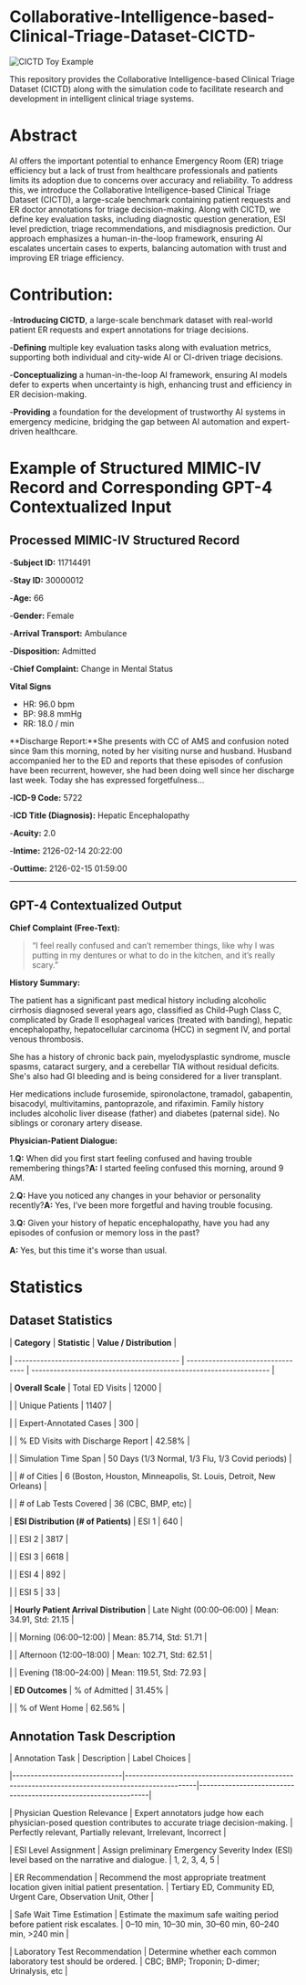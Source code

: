# Collaborative-Intelligence-based-Clinical-Triage-Dataset-CICTD-

![CICTD Toy Example](https://github.com/user-attachments/assets/c4df408d-fbfa-4613-945f-f35cc544c67e)

This repository provides the Collaborative Intelligence-based Clinical Triage Dataset (CICTD) along with the simulation code to facilitate research and development in intelligent clinical triage systems.

# Abstract

AI offers the important potential to enhance Emergency Room (ER) triage efficiency  but a lack of trust from healthcare professionals and patients limits its adoption due to concerns over accuracy and reliability. To address this, we introduce the Collaborative Intelligence-based Clinical Triage Dataset (CICTD), a large-scale benchmark containing patient requests and ER doctor annotations for triage decision-making. Along with CICTD, we define key evaluation tasks, including diagnostic question generation, ESI level prediction, triage recommendations, and misdiagnosis prediction. Our approach emphasizes a human-in-the-loop framework, ensuring AI escalates uncertain cases to experts, balancing automation with trust and improving ER triage efficiency.

# Contribution:

-**Introducing CICTD**, a large-scale benchmark dataset with real-world patient ER requests and expert annotations for triage decisions.

-**Defining** multiple key evaluation tasks along with evaluation metrics, supporting both individual and city-wide AI or CI-driven triage decisions.

-**Conceptualizing** a human-in-the-loop AI framework, ensuring AI models defer to experts when uncertainty is high, enhancing trust and efficiency in ER decision-making.

-**Providing** a foundation for the development of trustworthy AI systems in emergency medicine, bridging the gap between AI automation and expert-driven healthcare.

# Example of Structured MIMIC-IV Record and Corresponding GPT-4 Contextualized Input

## Processed MIMIC-IV Structured Record

-**Subject ID:** 11714491

-**Stay ID:** 30000012

-**Age:** 66

-**Gender:** Female

-**Arrival Transport:** Ambulance

-**Disposition:** Admitted

-**Chief Complaint:** Change in Mental Status

**Vital Signs**

- HR: 96.0 bpm
- BP: 98.8 mmHg
- RR: 18.0 / min

**Discharge Report:**She presents with CC of AMS and confusion noted since 9am this morning, noted by her visiting nurse and husband. Husband accompanied her to the ED and reports that these episodes of confusion have been recurrent, however, she had been doing well since her discharge last week. Today she has expressed forgetfulness...

-**ICD-9 Code:** 5722

-**ICD Title (Diagnosis):** Hepatic Encephalopathy

-**Acuity:** 2.0

-**Intime:** 2126-02-14 20:22:00

-**Outtime:** 2126-02-15 01:59:00

---

## GPT-4 Contextualized Output

**Chief Complaint (Free-Text):**

> “I feel really confused and can’t remember things, like why I was putting in my dentures or what to do in the kitchen, and it’s really scary.”

**History Summary:**

The patient has a significant past medical history including alcoholic cirrhosis diagnosed several years ago, classified as Child-Pugh Class C, complicated by Grade II esophageal varices (treated with banding), hepatic encephalopathy, hepatocellular carcinoma (HCC) in segment IV, and portal venous thrombosis.

She has a history of chronic back pain, myelodysplastic syndrome, muscle spasms, cataract surgery, and a cerebellar TIA without residual deficits. She's also had GI bleeding and is being considered for a liver transplant.

Her medications include furosemide, spironolactone, tramadol, gabapentin, bisacodyl, multivitamins, pantoprazole, and rifaximin. Family history includes alcoholic liver disease (father) and diabetes (paternal side). No siblings or coronary artery disease.

**Physician-Patient Dialogue:**

1.**Q:** When did you first start feeling confused and having trouble remembering things?**A:** I started feeling confused this morning, around 9 AM.

2.**Q:** Have you noticed any changes in your behavior or personality recently?**A:** Yes, I’ve been more forgetful and having trouble focusing.

3.**Q:** Given your history of hepatic encephalopathy, have you had any episodes of confusion or memory loss in the past?

**A:** Yes, but this time it's worse than usual.

# Statistics

## Dataset Statistics

| **Category**                            | **Statistic**               | **Value / Distribution**                                    |

| --------------------------------------------- | --------------------------------- | ----------------------------------------------------------------- |

| **Overall Scale**                       | Total ED Visits                   | 12000                                                             |

|                                               | Unique Patients                   | 11407                                                             |

|                                               | Expert-Annotated Cases            | 300                                                               |

|                                               | % ED Visits with Discharge Report | 42.58%                                                            |

|                                               | Simulation Time Span              | 50 Days (1/3 Normal, 1/3 Flu, 1/3 Covid periods)                  |

|                                               | # of Cities                       | 6 (Boston, Houston, Minneapolis, St. Louis, Detroit, New Orleans) |

|                                               | # of Lab Tests Covered            | 36 (CBC, BMP, etc)                                                |

| **ESI Distribution (# of Patients)**    | ESI 1                             | 640                                                               |

|                                               | ESI 2                             | 3817                                                              |

|                                               | ESI 3                             | 6618                                                              |

|                                               | ESI 4                             | 892                                                               |

|                                               | ESI 5                             | 33                                                                |

| **Hourly Patient Arrival Distribution** | Late Night (00:00–06:00)         | Mean: 34.91, Std: 21.15                                           |

|                                               | Morning (06:00–12:00)            | Mean: 85.714, Std: 51.71                                          |

|                                               | Afternoon (12:00–18:00)          | Mean: 102.71, Std: 62.51                                          |

|                                               | Evening (18:00–24:00)            | Mean: 119.51, Std: 72.93                                          |

| **ED Outcomes**                         | % of Admitted                     | 31.45%                                                            |

|                                               | % of Went Home                    | 62.56%                                                            |

## Annotation Task Description

| Annotation Task               | Description                                                                                     | Label Choices                                                  |

|------------------------------|-------------------------------------------------------------------------------------------------|----------------------------------------------------------------|

| Physician Question Relevance | Expert annotators judge how each physician-posed question contributes to accurate triage decision-making. | Perfectly relevant, Partially relevant, Irrelevant, Incorrect |

| ESI Level Assignment         | Assign preliminary Emergency Severity Index (ESI) level based on the narrative and dialogue.     | 1, 2, 3, 4, 5                                                  |

| ER Recommendation            | Recommend the most appropriate treatment location given initial patient presentation.            | Tertiary ED, Community ED, Urgent Care, Observation Unit, Other |

| Safe Wait Time Estimation    | Estimate the maximum safe waiting period before patient risk escalates.                         | 0–10 min, 10–30 min, 30–60 min, 60–240 min, >240 min          |

| Laboratory Test Recommendation | Determine whether each common laboratory test should be ordered.                                 | CBC; BMP; Troponin; D-dimer; Urinalysis, etc                  |
